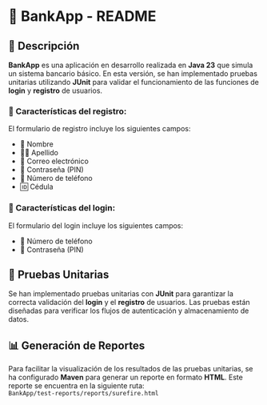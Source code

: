 # 💼 BankApp - README

## 📝 Descripción

**BankApp** es una aplicación en desarrollo realizada en **Java 23** que simula un sistema bancario básico. En esta versión, se han implementado pruebas unitarias utilizando **JUnit** para validar el funcionamiento de las funciones de **login** y **registro** de usuarios.

### 🧾 Características del registro:
El formulario de registro incluye los siguientes campos:
- 🧑 Nombre
- 🧑‍🦰 Apellido
- 📧 Correo electrónico
- 🔐 Contraseña (PIN)
- 📱 Número de teléfono
- 🆔 Cédula

### 🧾 Características del login:
El formulario del login incluye los siguientes campos:
- 📱 Número de teléfono
- 🔐 Contraseña (PIN)

## 🧪 Pruebas Unitarias

Se han implementado pruebas unitarias con **JUnit** para garantizar la correcta validación del **login** y el **registro** de usuarios. Las pruebas están diseñadas para verificar los flujos de autenticación y almacenamiento de datos.

## 📊 Generación de Reportes

Para facilitar la visualización de los resultados de las pruebas unitarias, se ha configurado **Maven** para generar un reporte en formato **HTML**. Este reporte se encuentra en la siguiente ruta:  
`BankApp/test-reports/reports/surefire.html`
